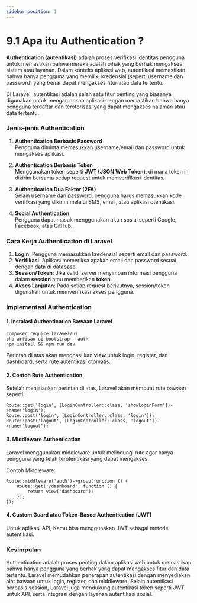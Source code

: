 ```yaml
---
sidebar_position: 1
---
```


# 9.1 Apa itu Authentication ?

**Authentication (autentikasi)** adalah proses verifikasi identitas pengguna untuk memastikan bahwa mereka adalah pihak yang berhak mengakses sistem atau layanan. Dalam konteks aplikasi web, autentikasi memastikan bahwa hanya pengguna yang memiliki kredensial (seperti username dan password) yang benar dapat mengakses fitur atau data tertentu.

Di Laravel, autentikasi adalah salah satu fitur penting yang biasanya digunakan untuk mengamankan aplikasi dengan memastikan bahwa hanya pengguna terdaftar dan terotorisasi yang dapat mengakses halaman atau data tertentu.

### Jenis-jenis Authentication

1.  **Authentication Berbasis Password**  
    Pengguna diminta memasukkan username/email dan password untuk mengakses aplikasi.
    
2.  **Authentication Berbasis Token**  
    Menggunakan token seperti **JWT (JSON Web Token)**, di mana token ini dikirim bersama setiap request untuk memverifikasi identitas.
    
3.  **Authentication Dua Faktor (2FA)**  
    Selain username dan password, pengguna harus memasukkan kode verifikasi yang dikirim melalui SMS, email, atau aplikasi otentikasi.
    
4.  **Social Authentication**  
    Pengguna dapat masuk menggunakan akun sosial seperti Google, Facebook, atau GitHub.

### Cara Kerja Authentication di Laravel

1.  **Login**: Pengguna memasukkan kredensial seperti email dan password.
2.  **Verifikasi**: Aplikasi memeriksa apakah email dan password sesuai dengan data di database.
3.  **Session/Token**: Jika valid, server menyimpan informasi pengguna dalam **session** atau memberikan **token**.
4.  **Akses Lanjutan**: Pada setiap request berikutnya, session/token digunakan untuk memverifikasi akses pengguna.

### Implementasi Authentication 

#### 1. Instalasi Authentication Bawaan Laravel
```
composer require laravel/ui
php artisan ui bootstrap --auth
npm install && npm run dev
```
Perintah di atas akan menghasilkan **view** untuk login, register, dan dashboard, serta rute autentikasi otomatis.

#### 2. Contoh Rute Authentication

Setelah menjalankan perintah di atas, Laravel akan membuat rute bawaan seperti:
```
Route::get('login', [LoginController::class, 'showLoginForm'])->name('login');
Route::post('login', [LoginController::class, 'login']);
Route::post('logout', [LoginController::class, 'logout'])->name('logout');
```

#### 3. Middleware Authentication

Laravel menggunakan middleware untuk melindungi rute agar hanya pengguna yang telah terotentikasi yang dapat mengakses.

Contoh Middleware:
```
Route::middleware('auth')->group(function () {
    Route::get('/dashboard', function () {
        return view('dashboard');
    });
});
```

#### 4. Custom Guard atau Token-Based Authentication (JWT)

Untuk aplikasi API, Kamu bisa menggunakan JWT sebagai metode autentikasi.

### Kesimpulan

Authentication adalah proses penting dalam aplikasi web untuk memastikan bahwa hanya pengguna yang berhak yang dapat mengakses fitur dan data tertentu. Laravel memudahkan penerapan autentikasi dengan menyediakan alat bawaan untuk login, register, dan middleware. Selain autentikasi berbasis session, Laravel juga mendukung autentikasi token seperti JWT untuk API, serta integrasi dengan layanan autentikasi sosial.